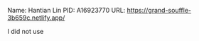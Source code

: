 Name: Hantian Lin
PID: A16923770
URL: https://grand-souffle-3b659c.netlify.app/

I did not use <template> in custom dialogs because the code is clean enough. Using template would only decrease readibility and add more lines, therefore messier.